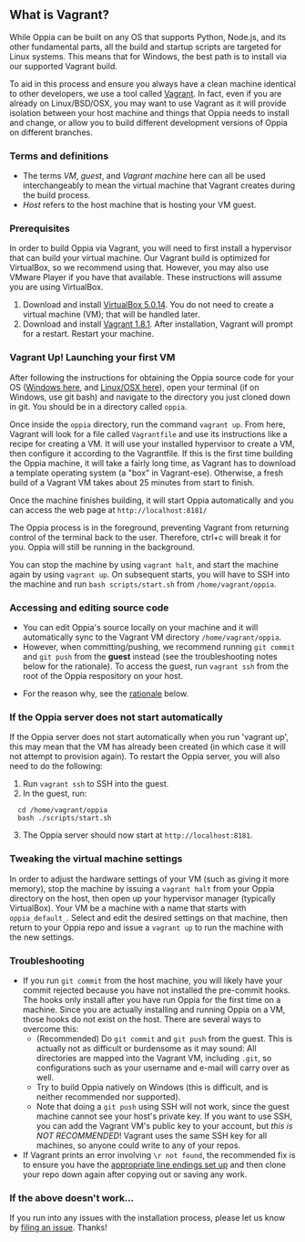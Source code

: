 ## What is Vagrant?

While Oppia can be built on any OS that supports Python, Node.js, and its other fundamental parts, all the build and startup scripts are targeted for Linux systems. This means that for Windows, the best path is to install via our supported Vagrant build.

To aid in this process and ensure you always have a clean machine identical to other developers, we use a tool called [Vagrant](https://www.vagrantup.com/docs/why-vagrant/). In fact, even if you are already on Linux/BSD/OSX, you may want to use Vagrant as it will provide isolation between your host machine and things that Oppia needs to install and change, or allow you to build different development versions of Oppia on different branches. 

### Terms and definitions

 * The terms *VM*, *guest*, and *Vagrant machine* here can all be used interchangeably to mean the virtual machine that Vagrant creates during the build process. 
 * *Host* refers to the host machine that is hosting your VM guest.

### Prerequisites

In order to build Oppia via Vagrant, you will need to first install a hypervisor that can build your virtual machine. Our Vagrant build is optimized for VirtualBox, so we recommend using that. However, you may also use VMware Player if you have that available. These instructions will assume you are using VirtualBox. 

  1. Download and install [VirtualBox 5.0.14](https://www.virtualbox.org/wiki/Downloads). You do not need to create a virtual machine (VM); that will be handled later. 
  1. Download and install [Vagrant 1.8.1](https://www.vagrantup.com/downloads.html). After installation, Vagrant will prompt for a restart. Restart your machine. 

### Vagrant Up! Launching your first VM

After following the instructions for obtaining the Oppia source code for your OS ([Windows here](https://github.com/oppia/oppia/wiki/Installing-Oppia-%28Windows%29), and [Linux/OSX here](https://github.com/oppia/oppia/wiki/Installing-Oppia-%28Linux%29)), open your terminal (if on Windows, use git bash) and navigate to the directory you just cloned down in git. You should be in a directory called `oppia`. 

Once inside the `oppia` directory, run the command `vagrant up`. From here, Vagrant will look for a file called `Vagrantfile` and use its instructions like a recipe for creating a VM. It will use your installed hypervisor to create a VM, then configure it according to the Vagrantfile. If this is the first time building the Oppia machine, it will take a fairly long time, as Vagrant has to download a template operating system (a "box" in Vagrant-ese). Otherwise, a fresh build of a Vagrant VM takes about 25 minutes from start to finish. 

Once the machine finishes building, it will start Oppia automatically and you can access the web page at `http://localhost:8181/`

The Oppia process is in the foreground, preventing Vagrant from returning control of the terminal back to the user. Therefore, ctrl+c will break it for you. Oppia will still be running in the background. 

You can stop the machine by using `vagrant halt`, and start the machine again by using `vagrant up`. On subsequent starts, you will have to SSH into the machine and run `bash scripts/start.sh` from `/home/vagrant/oppia`. 

### Accessing and editing source code

- You can edit Oppia's source locally on your machine and it will automatically sync to the Vagrant VM directory `/home/vagrant/oppia`. 
- However, when committing/pushing, we recommend running `git commit` and `git push` from the **guest** instead (see the troubleshooting notes below for the rationale). To access the guest, run `vagrant ssh` from the root of the Oppia respository on your host.

* For the reason why, see the [rationale](#troubleshooting) below.
 
### If the Oppia server does not start automatically
If the Oppia server does not start automatically when you run 'vagrant up', this may mean that the VM has already been created (in which case it will not attempt to provision again). To restart the Oppia server, you will also need to do the following:

   1. Run `vagrant ssh` to SSH into the guest.
   2. In the guest, run:

   ```
     cd /home/vagrant/oppia
     bash ./scripts/start.sh
   ```

   3. The Oppia server should now start at `http://localhost:8181`.

### Tweaking the virtual machine settings

In order to adjust the hardware settings of your VM (such as giving it more memory), stop the machine by issuing a `vagrant halt` from your Oppia directory on the host, then open up your hypervisor manager (typically VirtualBox). Your VM be a machine with a name that starts with `oppia_default_`. Select and edit the desired settings on that machine, then return to your Oppia repo and issue a `vagrant up` to run the machine with the new settings.

### Troubleshooting

- If you run `git commit` from the host machine, you will likely have your commit rejected because you have not installed the pre-commit hooks. The hooks only install after you have run Oppia for the first time on a machine. Since you are actually installing and running Oppia on a VM, those hooks do not exist on the host. There are several ways to overcome this:
  - (Recommended) Do `git commit` and `git push` from the guest. This is actually not as difficult or burdensome as it may sound: All directories are mapped into the Vagrant VM, including `.git`, so configurations such as your username and e-mail will carry over as well.
  - Try to build Oppia natively on Windows (this is difficult, and is neither recommended nor supported).
  - Note that doing a `git push` using SSH will not work, since the guest machine cannot see your host's private key. If you want to use SSH, you can add the Vagrant VM's public key to your account, but *this is NOT RECOMMENDED*! Vagrant uses the same SSH key for all machines, so anyone could write to any of your repos. 
-  If Vagrant prints an error involving `\r not found`, the recommended fix is to ensure you have the [appropriate line endings set up](#prerequisites) and then clone your repo down again after copying out or saving any work.

### If the above doesn't work...

If you run into any issues with the installation process, please let us know by [filing an issue](https://github.com/oppia/oppia/issues/new?title=Describe%20your%20feature%20request%20or%20bug%20report%20succinctly&body=If%20you%27d%20like%20to%20propose%20a%20feature,%20describe%20what%20you%27d%20like%20to%20see.%20Mock%20ups%20would%20be%20great!%0A%0AIf%20you%27re%20reporting%20a%20bug,%20please%20be%20sure%20to%20include%20the%20expected%20behaviour,%20the%20observed%20behaviour,%20and%20steps%20to%20reproduce%20the%20problem.%20Console%20copy-pastes%20and%20any%20background%20on%20the%20environment%20would%20also%20be%20helpful.%0A%0AThanks!). Thanks!